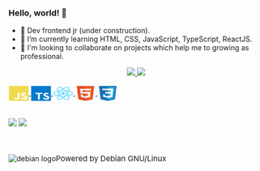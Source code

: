 ### Hello, world! 👋

- 🔭 Dev frontend jr (under construction).
- 🌱 I’m currently learning HTML, CSS, JavaScript, TypeScript, ReactJS.
- 👯 I'm looking to collaborate on projects which help me to growing as professional.

<div align="center">
  <a href="https://github.com/rvianapy">
  <img height="180em" src="https://github-readme-stats.vercel.app/api?username=rvianapy&show_icons=true&theme=react&include_all_commits=true&count_private=true"/>
  <img height="180em" src="https://github-readme-stats.vercel.app/api/top-langs/?username=rvianapy&layout=compact&langs_count=7&theme=react"/>
</div>
  
<div style="display: inline_block"><br>
  <img align="center" alt="rviana-js" height="30" width="40" src="https://raw.githubusercontent.com/devicons/devicon/master/icons/javascript/javascript-plain.svg">
  <img align="center" alt="rviana-ts" height="30" width="40" src="https://raw.githubusercontent.com/devicons/devicon/master/icons/typescript/typescript-plain.svg">
  <img align="center" alt="rviana-react" height="30" width="40" src="https://raw.githubusercontent.com/devicons/devicon/master/icons/react/react-original.svg">
  <img align="center" alt="rviana-HTML" height="30" width="40" src="https://raw.githubusercontent.com/devicons/devicon/master/icons/html5/html5-original.svg">
  <img align="center" alt="rviana-CSS" height="30" width="40" src="https://raw.githubusercontent.com/devicons/devicon/master/icons/css3/css3-original.svg">
    
</div>
<br><br>  
<div>   
  <a href = "mailto:roviol@gmail.com"><img src="https://img.shields.io/badge/-Gmail-%23333?style=for-the-badge&logo=gmail&logoColor=white" target="_blank"></a>
  <a href="https://www.linkedin.com/in/rodrigo-v-oliveira" target="_blank"><img src="https://img.shields.io/badge/-LinkedIn-%230077B5?style=for-the-badge&logo=linkedin&logoColor=white" target="_blank"></a>  

</div>
<br><br><br>
<img alt="debian logo" height="30" width="40" src="https://cdn.jsdelivr.net/gh/devicons/devicon/icons/debian/debian-original.svg" /><small style="font-size: 15px">Powered by Debian GNU/Linux</small>
